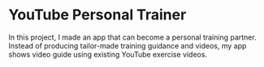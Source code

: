 # YouTube Personal Trainer

In this project, I made an app that can become a personal training partner. Instead of producing tailor-made training guidance and videos, my app shows video guide using existing YouTube exercise videos.

